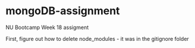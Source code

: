 # mongoDB-assignment
NU Bootcamp Week 18 assigment

First, figure out how to delete node_modules - it was in the gitignore folder
